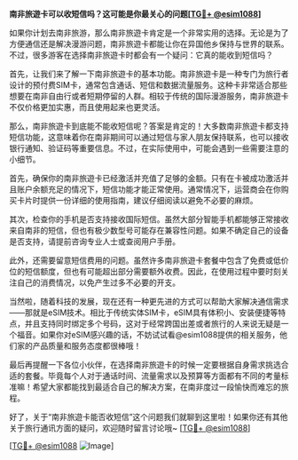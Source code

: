 **南非旅遊卡可以收短信吗？这可能是你最关心的问题[[TG💪+ @esim1088](https://t.me/s/esim1088)]**

如果你计划去南非旅游，那么南非旅遊卡肯定是一个非常实用的选择。无论是为了方便通信还是解决漫游问题，南非旅遊卡都能让你在异国他乡保持与世界的联系。不过，很多游客在选择南非旅遊卡时都会有一个疑问：它真的能收到短信吗？

首先，让我们来了解一下南非旅遊卡的基本功能。南非旅遊卡是一种专门为旅行者设计的预付费SIM卡，通常包含通话、短信和数据流量服务。这种卡非常适合那些想要在南非自由行或者短期停留的人群。相较于传统的国际漫游服务，南非旅遊卡不仅价格更加实惠，而且使用起来也更灵活。

那么，南非旅遊卡到底能不能收短信呢？答案是肯定的！大多数南非旅遊卡都支持短信功能，这意味着你在南非期间可以通过短信与家人朋友保持联系，也可以接收银行通知、验证码等重要信息。不过，在实际使用中，可能会遇到一些需要注意的小细节。

首先，确保你的南非旅遊卡已经激活并充值了足够的金额。只有在卡被成功激活并且账户余额充足的情况下，短信功能才能正常使用。通常情况下，运营商会在你购买卡片时提供一份详细的使用指南，建议仔细阅读以避免不必要的麻烦。

其次，检查你的手机是否支持接收国际短信。虽然大部分智能手机都能够正常接收来自南非的短信，但也有极少数型号可能存在兼容性问题。如果不确定自己的设备是否支持，请提前咨询专业人士或查阅用户手册。

此外，还需要留意短信费用的问题。虽然许多南非旅遊卡套餐中包含了免费或低价位的短信额度，但也有可能超出部分需要额外收费。因此，在使用过程中要时刻关注自己的消费情况，以免产生过多不必要的开支。

当然啦，随着科技的发展，现在还有一种更先进的方式可以帮助大家解决通信需求——那就是eSIM技术。相比于传统实体SIM卡，eSIM具有体积小、安装便捷等特点，并且支持同时绑定多个号码，这对于经常跨国出差或者旅行的人来说无疑是一个福音。如果你对eSIM感兴趣的话，不妨试试看@esim1088提供的相关服务，他们家的产品质量和服务态度都很棒哦！

最后再提醒一下各位小伙伴，在选择南非旅遊卡的时候一定要根据自身需求挑选合适的套餐。毕竟每个人对于通话时间、流量需求以及预算等方面都有不同的考量标准嘛！希望大家都能找到最适合自己的解决方案，在南非度过一段愉快而难忘的旅程。

好了，关于“南非旅遊卡能否收短信”这个问题我们就聊到这里啦！如果你还有其他关于旅行通讯方面的疑问，欢迎随时留言讨论哦~ [[TG💪+ @esim1088](https://t.me/s/esim1088)] 

[[TG💪+ @esim1088](https://t.me/s/esim1088) ![Image](https://i.postimg.cc/4NQfJmqS/Snipaste-2025-05-13-00-14-12.png)]